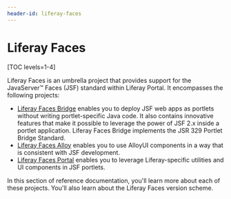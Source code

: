 ```yaml
---
header-id: liferay-faces
---
```


# Liferay Faces

[TOC levels=1-4]

Liferay Faces is an umbrella project that provides support for the
JavaServer&#8482; Faces (JSF) standard within Liferay Portal. It encompasses the
following projects:

- [Liferay Faces Bridge](/docs/7-1/reference/-/knowledge_base/r/understanding-liferay-faces-bridge)
  enables you to deploy JSF web apps as portlets without writing
  portlet-specific Java code. It also contains innovative features that make it
  possible to leverage the power of JSF 2.x inside a portlet application.
  Liferay Faces Bridge implements the JSR 329 Portlet Bridge Standard. 
- [Liferay Faces Alloy](/docs/7-1/reference/-/knowledge_base/r/understanding-liferay-faces-alloy)
  enables you to use AlloyUI components in a way that is consistent with JSF
  development. 
- [Liferay Faces Portal](/docs/7-1/reference/-/knowledge_base/r/understanding-liferay-faces-portal)
  enables you to leverage Liferay-specific utilities and UI components in JSF
  portlets. 

In this section of reference documentation, you'll learn more about each of
these projects. You'll also learn about the Liferay Faces version scheme.
